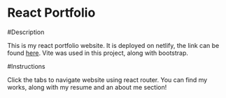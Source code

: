 # React Portfolio

#Description

This is my react portfolio website. It is deployed on netlify, the link can be found [here](https://coffeyhousecoding.netlify.app/). Vite was used in this project, along with bootstrap.

#Instructions

Click the tabs to navigate website using react router. You can find my works, along with my resume and an about me section!
